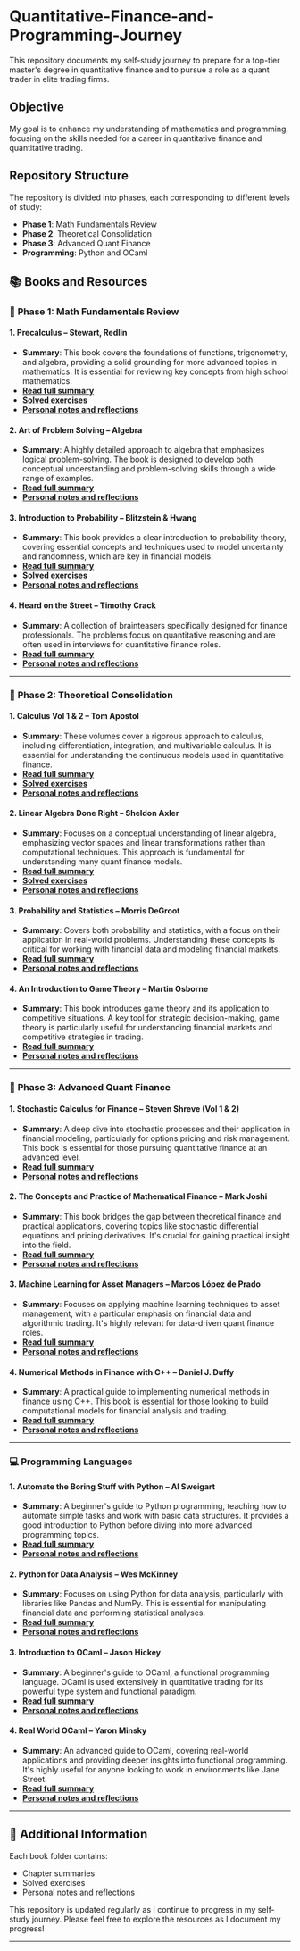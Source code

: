# Quantitative-Finance-and-Programming-Journey
This repository documents my self-study journey to prepare for a top-tier master's degree in quantitative finance and to pursue a role as a quant trader in elite trading firms.

## Objective
My goal is to enhance my understanding of mathematics and programming, focusing on the skills needed for a career in quantitative finance and quantitative trading.

## Repository Structure
The repository is divided into phases, each corresponding to different levels of study:
- **Phase 1**: Math Fundamentals Review
- **Phase 2**: Theoretical Consolidation
- **Phase 3**: Advanced Quant Finance
- **Programming**: Python and OCaml

## 📚 Books and Resources

### 📘 **Phase 1: Math Fundamentals Review**

#### 1. **Precalculus – Stewart, Redlin**
   - **Summary**: This book covers the foundations of functions, trigonometry, and algebra, providing a solid grounding for more advanced topics in mathematics. It is essential for reviewing key concepts from high school mathematics.
   - **[Read full summary](Phase1/precaculus_notes.md)**  
   - **[Solved exercises](Phase1/exercises_solutions.md)**
   - **[Personal notes and reflections](Phase1/personal_notes.md)**

#### 2. **Art of Problem Solving – Algebra**
   - **Summary**: A highly detailed approach to algebra that emphasizes logical problem-solving. The book is designed to develop both conceptual understanding and problem-solving skills through a wide range of examples.
   - **[Read full summary](Phase1/algebra_notes.md)**  
   - **[Personal notes and reflections](Phase1/personal_notes.md)**

#### 3. **Introduction to Probability – Blitzstein & Hwang**
   - **Summary**: This book provides a clear introduction to probability theory, covering essential concepts and techniques used to model uncertainty and randomness, which are key in financial models.
   - **[Read full summary](Phase1/probability_notes.md)**  
   - **[Solved exercises](Phase1/exercises_solutions.md)**
   - **[Personal notes and reflections](Phase1/personal_notes.md)**

#### 4. **Heard on the Street – Timothy Crack**
   - **Summary**: A collection of brainteasers specifically designed for finance professionals. The problems focus on quantitative reasoning and are often used in interviews for quantitative finance roles.
   - **[Read full summary](Phase1/heard_on_the_street_notes.md)**  
   - **[Personal notes and reflections](Phase1/personal_notes.md)**

---

### 📘 **Phase 2: Theoretical Consolidation**

#### 1. **Calculus Vol 1 & 2 – Tom Apostol**
   - **Summary**: These volumes cover a rigorous approach to calculus, including differentiation, integration, and multivariable calculus. It is essential for understanding the continuous models used in quantitative finance.
   - **[Read full summary](Phase2/calculus_summary.md)**  
   - **[Solved exercises](Phase2/exercises_solutions.md)**
   - **[Personal notes and reflections](Phase2/personal_notes.md)**

#### 2. **Linear Algebra Done Right – Sheldon Axler**
   - **Summary**: Focuses on a conceptual understanding of linear algebra, emphasizing vector spaces and linear transformations rather than computational techniques. This approach is fundamental for understanding many quant finance models.
   - **[Read full summary](Phase2/linear_algebra_summary.md)**  
   - **[Solved exercises](Phase2/exercises_solutions.md)**
   - **[Personal notes and reflections](Phase2/personal_notes.md)**

#### 3. **Probability and Statistics – Morris DeGroot**
   - **Summary**: Covers both probability and statistics, with a focus on their application in real-world problems. Understanding these concepts is critical for working with financial data and modeling financial markets.
   - **[Read full summary](Phase2/probability_statistics_summary.md)**  
   - **[Personal notes and reflections](Phase2/personal_notes.md)**

#### 4. **An Introduction to Game Theory – Martin Osborne**
   - **Summary**: This book introduces game theory and its application to competitive situations. A key tool for strategic decision-making, game theory is particularly useful for understanding financial markets and competitive strategies in trading.
   - **[Read full summary](Phase2/game_theory_summary.md)**  
   - **[Personal notes and reflections](Phase2/personal_notes.md)**

---

### 📘 **Phase 3: Advanced Quant Finance**

#### 1. **Stochastic Calculus for Finance – Steven Shreve (Vol 1 & 2)**
   - **Summary**: A deep dive into stochastic processes and their application in financial modeling, particularly for options pricing and risk management. This book is essential for those pursuing quantitative finance at an advanced level.
   - **[Read full summary](Phase3/stochastic_calculus_summaries.md)**  
   - **[Personal notes and reflections](Phase3/personal_notes.md)**

#### 2. **The Concepts and Practice of Mathematical Finance – Mark Joshi**
   - **Summary**: This book bridges the gap between theoretical finance and practical applications, covering topics like stochastic differential equations and pricing derivatives. It's crucial for gaining practical insight into the field.
   - **[Read full summary](Phase3/mathematical_finance_summary.md)**  
   - **[Personal notes and reflections](Phase3/personal_notes.md)**

#### 3. **Machine Learning for Asset Managers – Marcos López de Prado**
   - **Summary**: Focuses on applying machine learning techniques to asset management, with a particular emphasis on financial data and algorithmic trading. It's highly relevant for data-driven quant finance roles.
   - **[Read full summary](Phase3/machine_learning_summary.md)**  
   - **[Personal notes and reflections](Phase3/personal_notes.md)**

#### 4. **Numerical Methods in Finance with C++ – Daniel J. Duffy**
   - **Summary**: A practical guide to implementing numerical methods in finance using C++. This book is essential for those looking to build computational models for financial analysis and trading.
   - **[Read full summary](Phase3/numerical_methods_summary.md)**  
   - **[Personal notes and reflections](Phase3/personal_notes.md)**

---

### 💻 **Programming Languages**

#### 1. **Automate the Boring Stuff with Python – Al Sweigart**
   - **Summary**: A beginner's guide to Python programming, teaching how to automate simple tasks and work with basic data structures. It provides a good introduction to Python before diving into more advanced programming topics.
   - **[Read full summary](Programming/automate_stuff_summary.md)**  
   - **[Personal notes and reflections](Programming/personal_notes.md)**

#### 2. **Python for Data Analysis – Wes McKinney**
   - **Summary**: Focuses on using Python for data analysis, particularly with libraries like Pandas and NumPy. This is essential for manipulating financial data and performing statistical analyses.
   - **[Read full summary](Programming/python_for_data_analysis_summary.md)**  
   - **[Personal notes and reflections](Programming/personal_notes.md)**

#### 3. **Introduction to OCaml – Jason Hickey**
   - **Summary**: A beginner's guide to OCaml, a functional programming language. OCaml is used extensively in quantitative trading for its powerful type system and functional paradigm.
   - **[Read full summary](Programming/ocaml_introduction_summary.md)**  
   - **[Personal notes and reflections](Programming/personal_notes.md)**

#### 4. **Real World OCaml – Yaron Minsky**
   - **Summary**: An advanced guide to OCaml, covering real-world applications and providing deeper insights into functional programming. It's highly useful for anyone looking to work in environments like Jane Street.
   - **[Read full summary](Programming/real_world_ocaml_summary.md)**  
   - **[Personal notes and reflections](Programming/personal_notes.md)**

---

## 🔗 Additional Information
Each book folder contains:
- Chapter summaries
- Solved exercises
- Personal notes and reflections

This repository is updated regularly as I continue to progress in my self-study journey. Please feel free to explore the resources as I document my progress!

---
